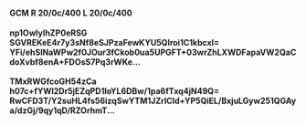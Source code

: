 #### GCM R 20/0c/400 L 20/0c/400
**np1OwlyIhZP0eRSG**<br/>**SGVREKeE4r7y3sNf8eSJPzaFewKYU5QIroi1C1kbcxI=**<br/>**YFi/ehSlNaWPw2f0JOur3fCkob0ua5UPGFT+03wrZhLXWDFapaVW2QaCdoXvbf8enA+FDOsS7Pq3rWKe...**<br/><br/>
**TMxRWGfcoGH54zCa**<br/>**h07c+fYWl2Dr5jEZqPD1loYL6DBw/1pa6fTxq4jN49Q=**<br/>**RwCFD3T/Y2suHL4fs56izqSwYTM1JZrlCId+YP5QiEL/BxjuLGyw251QGAya/dzGj/9qy1qD/RZOrhmT...**